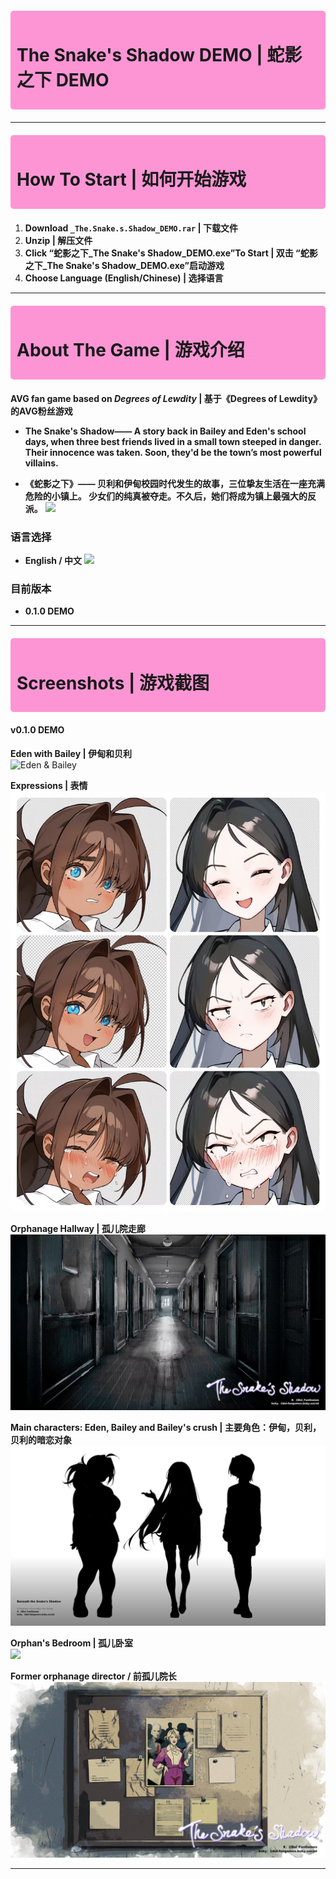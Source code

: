 <div style="background-color: #FD95D5; padding: 10px; border-radius: 5px; margin: 20px 0;">
  <h1>The Snake's Shadow DEMO | 蛇影之下 DEMO</h1>
</div>

---

<div style="background-color: #FD95D5; padding: 10px; border-radius: 5px; margin: 20px 0;">
  <h1>How To Start | 如何开始游戏</h1>
</div>

1. **Download `_The.Snake.s.Shadow_DEMO.rar` | 下载文件**  
2. **Unzip | 解压文件**  
3. **Click “蛇影之下_The Snake's Shadow_DEMO.exe”To Start | 双击 “蛇影之下_The Snake's Shadow_DEMO.exe”启动游戏**  
4. **Choose Language (English/Chinese) | 选择语言**

---

<div style="background-color: #FD95D5; padding: 10px; border-radius: 5px; margin: 20px 0;">
  <h1>About The Game | 游戏介绍</h1>
</div>

**AVG fan game based on *Degrees of Lewdity* | 基于《Degrees of Lewdity》的AVG粉丝游戏**  

- **The Snake's Shadow—— A story back in Bailey and Eden's school days, when three best friends lived in a small town steeped in danger. 
Their innocence was taken. Soon, they'd be the town’s most powerful villains.** 

- **《蛇影之下》——  贝利和伊甸校园时代发生的故事，三位挚友生活在一座充满危险的小镇上。
少女们的纯真被夺走。不久后，她们将成为镇上最强大的反派。**
![](media/1Start.png)  

### 语言选择
- **English / 中文**
![](2language.png) 
### 目前版本
- **0.1.0 DEMO**

---

<div style="background-color: #FD95D5; padding: 10px; border-radius: 5px; margin: 20px 0;">
  <h1>Screenshots | 游戏截图</h1>
</div>

#### v0.1.0 DEMO
**Eden with Bailey | 伊甸和贝利**  
![Eden & Bailey](media/3EdenBailey.png)  

**Expressions | 表情**  
![](media/4expressions.jpeg)  

**Orphanage Hallway | 孤儿院走廊**  
![](media/5hallway.jpg)  

**Main characters: Eden, Bailey and Bailey's crush | 主要角色：伊甸，贝利，贝利的暗恋对象**  
![](media/6bestfriends.jpg)  

**Orphan's Bedroom | 孤儿卧室**  
![](media/7bedroom.png)  

**Former orphanage director / 前孤儿院长**  
![](media/7boards.jpg)  

---
